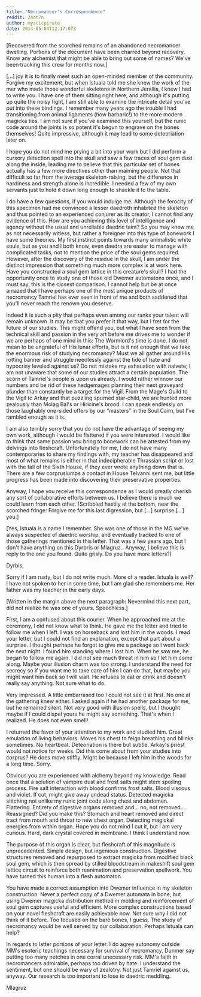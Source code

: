 ```yaml
---
title: "Necromancer's Correspondence"
reddit: 24ot7n
author: mysticpirate
date: 2014-05-04T12:17:07Z
---
```


[Recovered from the scorched remains of an abandoned necromancer dwelling. Portions of the document have been charred beyond recovery. Know any alchemist that might be able to bring out some of names? We've been tracking this crew for months now.]

[...] joy it is to finally meet such an open-minded member of the community. Forgive my excitement, but when Istuala told me she knew the work of the mer who made those wonderful skeletons in Northern Jerallia, I knew I had to write you. I have one of them sitting right here, and although it's putting up quite the noisy fight, I am still able to examine the intricate detail you've put into these bindings. I remember many years ago the trouble I had transitioning from animal ligaments (how barbaric!) to the more modern magicka ties. I am not sure if you've examined this yourself, but the runic code around the joints is so potent it's begun to engrave on the bones themselves! Quite impressive, although it may lead to some deteoriation later on.

I hope you do not mind me prying a bit into your work but I did perform a cursory detection spell into the skull and saw a few traces of soul gem dust along the inside, leading me to believe that this particular set of bones actually has a few more directives other than maiming people. Not that difficult so far from the average skeleton-raising, but the difference in hardiness and strength alone is incredible. I needed a few of my own servants just to hold it down long enough to shackle it to the table.

I do have a few questions, if you would indulge me. Although the ferocity of this specimen had me convinced a lesser daedroth inhabited the skeleton and thus pointed to an experienced conjurer as its creator, I cannot find any evidence of this. How are you achieving this level of intelligence and agency without the usual and unreliable daedric taint? So you may know me as not necessarily witless, but rather a foreigner into this type of bonework I have some theories. My first instinct points towards many animalistic white souls, but as you and I both know, even daedra are easier to manage with complicated tasks, not to mention the price of the soul gems required. However, after the discovery of the residue in the skull, I am under the distinct impression that something much more complex is at work here. Have you constructed a soul gem lattice in this creature's skull? I had the opportunity once to study one of those old Dwemer automatons once, and I must say, this is the closest comparison. I cannot help but be at once amazed that I have perhaps one of the most unique products of necromancy Tamriel has ever seen in front of me and both saddened that you'll never reach the renown you deserve.

Indeed it is such a pity that perhaps even among our ranks your talent will remain unknown. It may be that you prefer it that way, but I fret for the future of our studies. This might offend you, but what I have seen from the technical skill and passion in the very art before me drives me to wonder if we are perhaps of one mind in this: The Wormlord's time is done. I do not mean to be ungrateful of His lunar efforts, but is it not enough that we take the enormous risk of studying necromancy? Must we all gather around His rotting banner and struggle needlessly against the tide of hate and hypocrisy leveled against us? Do not mistake my exhaustion with naivete; I am not unaware that some of our studies attract a certain population. The scorn of Tamriel's people is upon us already. I would rather winnow our numbers and be rid of these hedgemages planning their next graveyard plunder than constantly be a target for the Vigil. From the Mage's Guild to the Vigil to Arkay and that puzzling spurned star-child, we are hunted more zealously than Molag Bal's or Hiricine's brood. I can speak endlessly on those laughably one-sided offers by our “masters” in the Soul Cairn, but I've rambled enough as it is.

I am also terribly sorry that you do not have the advantage of seeing my own work, although I would be flattered if you were interested. I would like to think that same passion you bring to bonework can be attested from my delvings into fleshcraft. Unfortunately for me, I do not have many contemporaries to share my findings with, my teacher has disappeared and most of what remains is either in that indecipherable Thrassian script or lost with the fall of the Sixth House, if they ever wrote anything down that is. There are a few corpruslumps a contact in House Telvanni sent me, but  little progress has been made into discovering their preservative properties.

Anyway, I hope you receive this correspondence as I would greatly cherish any sort of collaborative efforts between us. I believe there is much we could learn from each other. 
[Scribbled hastily at the bottom, near the scorched fringe: Forgive me for this last digression, but […] surprise […] you.]


[Yes, Istuala is a name I remember. She was one of those in the MG we've always suspected of daedric worship, and eventually tracked to one of those gatherings mentioned in this letter. That was a few years ago, but I don't have anything on this Dyrbris or Mlagruz.. Anyway, I believe this is reply to the one you found. Quite grisly. Do you have more letters?]

Dyrbis, 

Sorry if I am rusty, but I do not write much. More of a reader. Istuala is well? I have not spoken to her in some time, but I am glad she remembers me. Her father was my teacher in the early days.

[Written in the margin above the next paragraph: Nevermind this next part, did not realize he was one of yours. Speechless.]

First, I am a confused about this courier. When he approached me at the ceremony, I did not know what to think. He gave me the letter and tried to follow me when I left. I was on horseback and lost him in the woods. I read your letter, but I could not find an explanation, except that part about a surprise. I thought perhaps he forgot to give me a package so I went back the next night. I found him standing where I lost him. When he saw me, he began to follow me again. I did not see much threat in him so I let him come along. Maybe your illusion charm was too strong. I understand the need for secrecy so if you want me to take care of him I can do that, but maybe you might want him back so I will wait. He refuses to eat or drink and doesn't really say anything. Not sure what to do.

Very impressed. A little embarrased too I could not see it at first. No one at the gathering knew either. I asked again if he had another package for me, but he remained silent. Not very good with illusion spells, but I thought maybe if I could dispel yours he might say something. That's when I realized. He does not even smell! 

I returned the favor of your attention to my work and studied him. Great emulation of living behaviors.  Moves his chest to feign breathing and bllinks sometimes. No heartbeat. Deteoriation is there but subtle. Arkay's priest would not notice for weeks. Did this come about from your studies into corprus? He does move stiffly. Might be because I left him in the woods for a long time. Sorry. 

Obvious you are experienced with alchemy beyond my knowledge. Read once that a solution of vampire dust and frost salts might stem spoiling process. Fire salt interaction with blood confirms frost salts. Blood viscous and violet. If cut, might give away undead status. Detected magicka stitching not unlike my runic joint code along chest and abdomen. Flattering. Entirety of digestive organs removed and... no, not removed... Reassigned? Did you make this? Stomach and heart removed and direct tract from mouth and throat to new chest organ. Detecting magickal energies from within organ. Hope you do not mind I cut it, but I am very curious. Hard, dark crystal covered in membrane. I think I understand now.

The purpose of this organ is clear, but fleshcraft of this magnitude is unprecedented. Simple design, but ingenious construction. Digestive structures removed and repurposed to extract magicka from modified black soul gem, which is then spread by stilled bloodstream in makeshift soul gem lattice circuit to reinforce both reanimation and preservation spellwork. You have turned this human into a flesh automaton. 

You have made a correct assumption into Dwemer influence in my skeleton construction. Never a perfect copy of a Dwemer automata in bone, but using Dwemer magicka distribution method in molding and reinforcement of soul gem captures useful and efficient. More complex  constructions based on your novel fleshcraft are easily achievable now. Not sure why I did not think of it before. Too focused on the bare bones, I guess. The study of necromancy would be well served by our collaboration. Perhaps Istuala can help?

In regards to latter portions of your letter. I do agree autonomy outside MM's esoteric teachings necessary for survival of necromancy. Dunmer say putting too many netches in one corral unecessary risk. MM's faith in necromancers admirable, perhaps too driven by hate. I understand the sentiment, but one should be wary of zealotry. Not just Tamriel against us, anyway. Our research is too important to lose to daedric meddling.

Mlagruz
